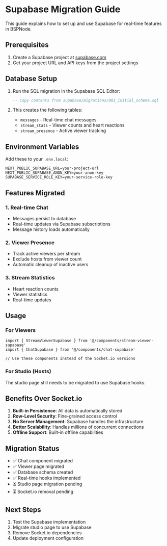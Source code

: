 # Supabase Migration Guide

This guide explains how to set up and use Supabase for real-time features in BSPNode.

## Prerequisites

1. Create a Supabase project at [supabase.com](https://supabase.com)
2. Get your project URL and API keys from the project settings

## Database Setup

1. Run the SQL migration in the Supabase SQL Editor:
   ```sql
   -- Copy contents from supabase/migrations/001_initial_schema.sql
   ```

2. This creates the following tables:
   - `messages` - Real-time chat messages
   - `stream_stats` - Viewer counts and heart reactions
   - `stream_presence` - Active viewer tracking

## Environment Variables

Add these to your `.env.local`:
```env
NEXT_PUBLIC_SUPABASE_URL=your-project-url
NEXT_PUBLIC_SUPABASE_ANON_KEY=your-anon-key
SUPABASE_SERVICE_ROLE_KEY=your-service-role-key
```

## Features Migrated

### 1. Real-time Chat
- Messages persist to database
- Real-time updates via Supabase subscriptions
- Message history loads automatically

### 2. Viewer Presence
- Track active viewers per stream
- Exclude hosts from viewer count
- Automatic cleanup of inactive users

### 3. Stream Statistics
- Heart reaction counts
- Viewer statistics
- Real-time updates

## Usage

### For Viewers
```tsx
import { StreamViewerSupabase } from '@/components/stream-viewer-supabase'
import { ChatSupabase } from '@/components/chat-supabase'

// Use these components instead of the Socket.io versions
```

### For Studio (Hosts)
The studio page still needs to be migrated to use Supabase hooks.

## Benefits Over Socket.io

1. **Built-in Persistence**: All data is automatically stored
2. **Row-Level Security**: Fine-grained access control
3. **No Server Management**: Supabase handles the infrastructure
4. **Better Scalability**: Handles millions of concurrent connections
5. **Offline Support**: Built-in offline capabilities

## Migration Status

- ✅ Chat component migrated
- ✅ Viewer page migrated
- ✅ Database schema created
- ✅ Real-time hooks implemented
- ⏳ Studio page migration pending
- ⏳ Socket.io removal pending

## Next Steps

1. Test the Supabase implementation
2. Migrate studio page to use Supabase
3. Remove Socket.io dependencies
4. Update deployment configuration